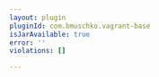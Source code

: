 ```yaml
---
layout: plugin
pluginId: com.bmuschko.vagrant-base
isJarAvailable: true
error: ''
violations: []

---
```

